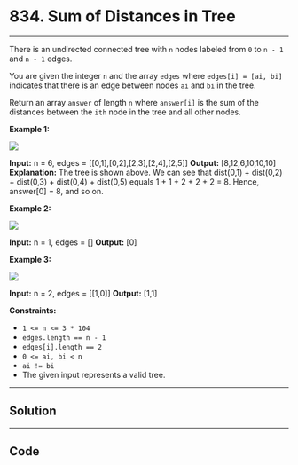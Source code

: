 # 834. Sum of Distances in Tree

---

There is an undirected connected tree with `n` nodes labeled from `0` to `n - 1` and `n - 1` edges.

You are given the integer `n` and the array `edges` where `edges[i] = [ai, bi]` indicates that there is an edge between nodes `ai` and `bi` in the tree.

Return an array `answer` of length `n` where `answer[i]` is the sum of the distances between the `ith` node in the tree and all other nodes.

 

**Example 1:**

![](https://assets.leetcode.com/uploads/2021/07/23/lc-sumdist1.jpg)


**Input:** n = 6, edges = [[0,1],[0,2],[2,3],[2,4],[2,5]]
**Output:** [8,12,6,10,10,10]
**Explanation:** The tree is shown above.
We can see that dist(0,1) + dist(0,2) + dist(0,3) + dist(0,4) + dist(0,5)
equals 1 + 1 + 2 + 2 + 2 = 8.
Hence, answer[0] = 8, and so on.


**Example 2:**

![](https://assets.leetcode.com/uploads/2021/07/23/lc-sumdist2.jpg)


**Input:** n = 1, edges = []
**Output:** [0]


**Example 3:**

![](https://assets.leetcode.com/uploads/2021/07/23/lc-sumdist3.jpg)


**Input:** n = 2, edges = [[1,0]]
**Output:** [1,1]


 

**Constraints:**

  * `1 <= n <= 3 * 104`
  * `edges.length == n - 1`
  * `edges[i].length == 2`
  * `0 <= ai, bi < n`
  * `ai != bi`
  * The given input represents a valid tree.

---

## Solution



---

## Code
```python


```